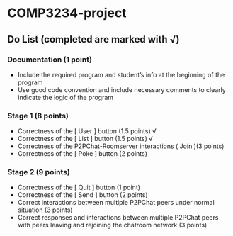 # COMP3234-project
## Do List (completed are marked with √)
### Documentation (1 point)
- Include the required program and student’s info at the beginning of the program
-  Use good code convention and include necessary comments to clearly indicate
the logic of the program

### Stage 1 (8 points)
- Correctness of the [ User ] button (1.5 points) √
- Correctness of the [ List ] button (1.5 points) √
- Correctness of the P2PChat-Roomserver interactions ( Join )(3 points)
- Correctness of the [ Poke ] button (2 points)

### Stage 2 (9 points)
- Correctness of the [ Quit ] button (1 point)
- Correctness of the [ Send ] button (2 points)
- Correct interactions between multiple P2PChat peers under normal situation (3 points)
- Correct responses and interactions between multiple P2PChat peers with peers leaving and
rejoining the chatroom network (3 points)
